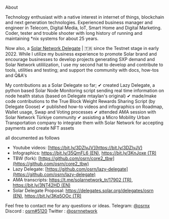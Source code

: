 About

Technology enthusiast with a native interest in internet of things, blockchain and next generation technologies.
Experienced business manager and engineer in Telecom, Digital Media, IoT, Smart Home and Digital Marketing.
Coder, tester and trouble shooter with long history of running and maintaining *nix systems for about 25 years.

Now also, a [Solar Network Delegate](https://delegates.solar.org/delegates/osrn) | 🇹🇷 since the Testnet stage in early 2022. While I utilize my business experience to promote Solar brand and encourage businesses to develop projects generating SXP demand and Solar Network utililization, I use my second hat to develop and contribute to tools, utilities and testing; and support the community with docs, how-tos and Q&A's

My contributions as a Solar Delegate so far;
✔ created Lazy Delegate, a python based Solar Node Monitoring script sending real time information on node health status (based on Delegate mtaylan's original)
✔ made/make code contributions to the True Block Weight Rewards Sharing Script (by Delegate Goose)
✔ published how-to videos and infographics on Roadmap, Wallet usage, Swap and Voting processes
✔ attended AMA session with Solar Network Türkiye community
✔ assisting a Micro Mobility Urban Transportation company to integrate them with Solar Network for accepting payments and create NFT assets

all documented as follows
- Youtube videos: [https://bit.ly/3DZlvJV](https://bit.ly/3DZlvJV)
- Infographics: [https://bit.ly/35QmFL6 (EN)](https://bit.ly/35QmFL6), [https://bit.ly/3KnJoxe (TR)](https://bit.ly/3KnJoxe)
- TBW (fork): [https://github.com/osrn/core2_tbw](https://github.com/osrn/core2_tbw)
- Lazy Delegate: [https://github.com/osrn/lazy-delegate](https://github.com/osrn/lazy-delegate)
- AMA transcripts: [https://t.me/solarnetwork_tr/17902 (TR)](https://t.me/solarnetwork_tr/17902), [https://bit.ly/3NT42HD (EN)](https://bit.ly/3NT42HD)
- Solar Delegate Proposal: [https://delegates.solar.org/delegates/osrn (EN)](https://bit.ly/3r9cecU), [https://bit.ly/3Kq5OOc (TR)](https://bit.ly/3Kq5OOc)

Feel free to contact me for any questions or ideas.
Telegram: [@osrnx](https://t.me/osrnx)
Discord : [osrn#5120](https://discordapp.com/users/934889170139222077)
Twitter : [@osrnnetwork](https://twitter.com/osrnnetwork)
